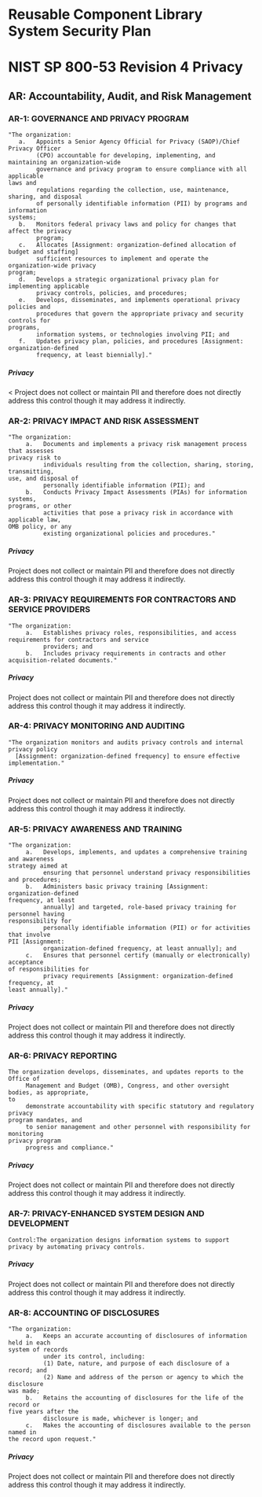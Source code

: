 # Reusable Component Library System Security Plan

# NIST SP 800-53 Revision 4 Privacy

## AR: Accountability, Audit, and Risk Management

### AR-1: GOVERNANCE AND PRIVACY PROGRAM

```text
"The organization:
   a.   Appoints a Senior Agency Official for Privacy (SAOP)/Chief Privacy Officer
        (CPO) accountable for developing, implementing, and maintaining an organization-wide
        governance and privacy program to ensure compliance with all applicable
laws and
        regulations regarding the collection, use, maintenance, sharing, and disposal
        of personally identifiable information (PII) by programs and information
systems;
   b.   Monitors federal privacy laws and policy for changes that affect the privacy
        program;
   c.   Allocates [Assignment: organization-defined allocation of budget and staffing]
        sufficient resources to implement and operate the organization-wide privacy
program;
   d.   Develops a strategic organizational privacy plan for implementing applicable
        privacy controls, policies, and procedures;
   e.   Develops, disseminates, and implements operational privacy policies and
        procedures that govern the appropriate privacy and security controls for
programs,
        information systems, or technologies involving PII; and
   f.   Updates privacy plan, policies, and procedures [Assignment: organization-defined
        frequency, at least biennially]."
```

##### Privacy

< Project does not collect or maintain PII and therefore does not directly address this control though it may address it indirectly.

### AR-2: PRIVACY IMPACT AND RISK ASSESSMENT

```text
"The organization:
     a.   Documents and implements a privacy risk management process that assesses
privacy risk to
          individuals resulting from the collection, sharing, storing, transmitting,
use, and disposal of
          personally identifiable information (PII); and
     b.   Conducts Privacy Impact Assessments (PIAs) for information systems,
programs, or other
          activities that pose a privacy risk in accordance with applicable law,
OMB policy, or any
          existing organizational policies and procedures."
```

##### Privacy

Project does not collect or maintain PII and therefore does not directly address this control though it may address it indirectly.


### AR-3: PRIVACY REQUIREMENTS FOR CONTRACTORS AND SERVICE PROVIDERS

```text
"The organization:
     a.   Establishes privacy roles, responsibilities, and access requirements for contractors and service
          providers; and
     b.   Includes privacy requirements in contracts and other acquisition-related documents."
```

##### Privacy

Project does not collect or maintain PII and therefore does not directly address this control though it may address it indirectly.


### AR-4: PRIVACY MONITORING AND AUDITING

```text
"The organization monitors and audits privacy controls and internal privacy policy
  [Assignment: organization-defined frequency] to ensure effective implementation."
```

##### Privacy

Project does not collect or maintain PII and therefore does not directly address this control though it may address it indirectly.


### AR-5: PRIVACY AWARENESS AND TRAINING

```text
"The organization:
     a.   Develops, implements, and updates a comprehensive training and awareness
strategy aimed at
          ensuring that personnel understand privacy responsibilities and procedures;
     b.   Administers basic privacy training [Assignment: organization-defined
frequency, at least
          annually] and targeted, role-based privacy training for personnel having
responsibility for
          personally identifiable information (PII) or for activities that involve
PII [Assignment:
          organization-defined frequency, at least annually]; and
     c.   Ensures that personnel certify (manually or electronically) acceptance
of responsibilities for
          privacy requirements [Assignment: organization-defined frequency, at
least annually]."
```

##### Privacy

Project does not collect or maintain PII and therefore does not directly address this control though it may address it indirectly.


### AR-6: PRIVACY REPORTING

```text
The organization develops, disseminates, and updates reports to the Office of
     Management and Budget (OMB), Congress, and other oversight bodies, as appropriate,
to
     demonstrate accountability with specific statutory and regulatory privacy
program mandates, and
     to senior management and other personnel with responsibility for monitoring
privacy program
     progress and compliance."
```

##### Privacy

Project does not collect or maintain PII and therefore does not directly address this control though it may address it indirectly.


### AR-7: PRIVACY-ENHANCED SYSTEM DESIGN AND DEVELOPMENT

```text
Control:The organization designs information systems to support privacy by automating privacy controls.
```

##### Privacy

Project does not collect or maintain PII and therefore does not directly address this control though it may address it indirectly.


### AR-8: ACCOUNTING OF DISCLOSURES

```text
"The organization:
     a.   Keeps an accurate accounting of disclosures of information held in each
system of records
          under its control, including:
          (1) Date, nature, and purpose of each disclosure of a record; and
          (2) Name and address of the person or agency to which the disclosure
was made;
     b.   Retains the accounting of disclosures for the life of the record or
five years after the
          disclosure is made, whichever is longer; and
     c.   Makes the accounting of disclosures available to the person named in
the record upon request."
```

##### Privacy

Project does not collect or maintain PII and therefore does not directly address this control though it may address it indirectly.



